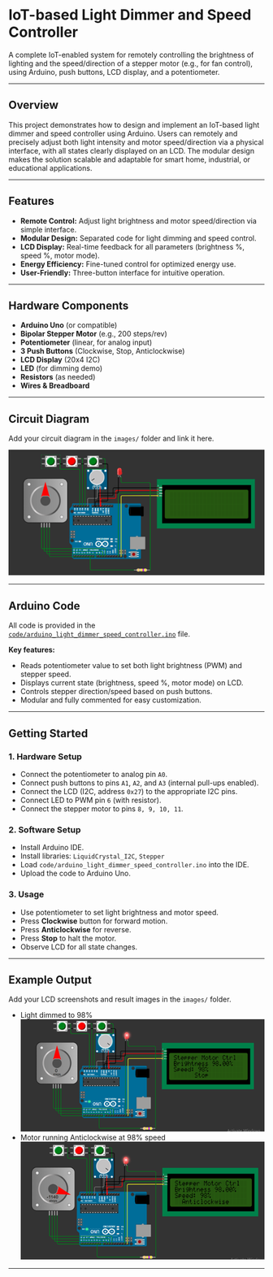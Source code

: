 # IoT-based Light Dimmer and Speed Controller

A complete IoT-enabled system for remotely controlling the brightness of lighting and the speed/direction of a stepper motor (e.g., for fan control), using Arduino, push buttons, LCD display, and a potentiometer.

---

## Overview

This project demonstrates how to design and implement an IoT-based light dimmer and speed controller using Arduino. Users can remotely and precisely adjust both light intensity and motor speed/direction via a physical interface, with all states clearly displayed on an LCD. The modular design makes the solution scalable and adaptable for smart home, industrial, or educational applications.

---

## Features

- **Remote Control:** Adjust light brightness and motor speed/direction via simple interface.
- **Modular Design:** Separated code for light dimming and speed control.
- **LCD Display:** Real-time feedback for all parameters (brightness %, speed %, motor mode).
- **Energy Efficiency:** Fine-tuned control for optimized energy use.
- **User-Friendly:** Three-button interface for intuitive operation.

---

## Hardware Components

- **Arduino Uno** (or compatible)
- **Bipolar Stepper Motor** (e.g., 200 steps/rev)
- **Potentiometer** (linear, for analog input)
- **3 Push Buttons** (Clockwise, Stop, Anticlockwise)
- **LCD Display** (20x4 I2C)
- **LED** (for dimming demo)
- **Resistors** (as needed)
- **Wires & Breadboard**

---

## Circuit Diagram

Add your circuit diagram in the `images/` folder and link it here.

![Circuit Diagram](images/circuit_diagram.png)

---

## Arduino Code

All code is provided in the [`code/arduino_light_dimmer_speed_controller.ino`](code/arduino_light_dimmer_speed_controller.ino) file.

**Key features:**
- Reads potentiometer value to set both light brightness (PWM) and stepper speed.
- Displays current state (brightness, speed %, motor mode) on LCD.
- Controls stepper direction/speed based on push buttons.
- Modular and fully commented for easy customization.

---

## Getting Started

### 1. **Hardware Setup**
- Connect the potentiometer to analog pin `A0`.
- Connect push buttons to pins `A1`, `A2`, and `A3` (internal pull-ups enabled).
- Connect the LCD (I2C, address `0x27`) to the appropriate I2C pins.
- Connect LED to PWM pin `6` (with resistor).
- Connect the stepper motor to pins `8, 9, 10, 11`.

### 2. **Software Setup**
- Install Arduino IDE.
- Install libraries: `LiquidCrystal_I2C`, `Stepper`
- Load `code/arduino_light_dimmer_speed_controller.ino` into the IDE.
- Upload the code to Arduino Uno.

### 3. **Usage**
- Use potentiometer to set light brightness and motor speed.
- Press **Clockwise** button for forward motion.
- Press **Anticlockwise** for reverse.
- Press **Stop** to halt the motor.
- Observe LCD for all state changes.

---

## Example Output

Add your LCD screenshots and result images in the `images/` folder.

- Light dimmed to 98%  
  ![LCD Screenshot: 98%](images/lcd_example_98.png)
- Motor running Anticlockwise at 98% speed  
  ![LCD Screenshot: Anticlockwise](images/lcd_example_anticw.png)

---


